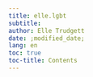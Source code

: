 ```yaml
---
title: elle.lgbt
subtitle: 
author: Elle Trudgett
date: ;modified_date;
lang: en
toc: true
toc-title: Contents
---
```


# 